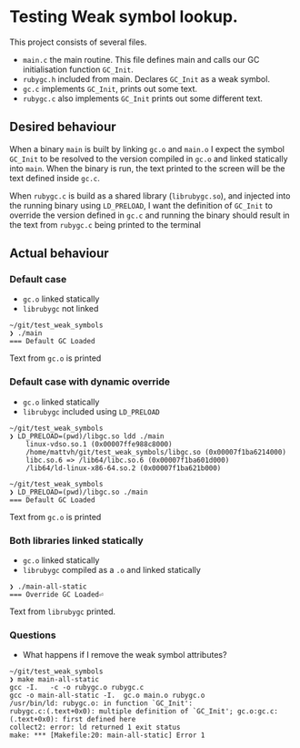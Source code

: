 # Testing Weak symbol lookup.

This project consists of several files.

- `main.c` the main routine. This file defines main and calls our GC
  initialisation function `GC_Init`.
- `rubygc.h` included from main. Declares `GC_Init` as a weak symbol.
- `gc.c` implements `GC_Init`, prints out some text.
- `rubygc.c` also implements `GC_Init` prints out some different text.

## Desired behaviour

When a binary `main` is built by linking `gc.o` and `main.o` I expect the symbol
`GC_Init` to be resolved to the version compiled in `gc.o` and linked statically
into `main`. When the binary is run, the text printed to the screen will be the
text defined inside `gc.c`.

When `rubygc.c` is build as a shared library (`librubygc.so`), and injected into
the running binary using `LD_PRELOAD`, I want the definition of `GC_Init` to
override the version defined in `gc.c` and running the binary should result in
the text from `rubygc.c` being printed to the terminal

## Actual behaviour

### Default case

- `gc.o` linked statically
- `librubygc` not linked

```
~/git/test_weak_symbols
❯ ./main
=== Default GC Loaded
```

Text from `gc.o` is printed

### Default case with dynamic override

- `gc.o` linked statically
- `librubygc` included using `LD_PRELOAD`

```
~/git/test_weak_symbols
❯ LD_PRELOAD=(pwd)/libgc.so ldd ./main
	linux-vdso.so.1 (0x00007ffe988c8000)
	/home/mattvh/git/test_weak_symbols/libgc.so (0x00007f1ba6214000)
	libc.so.6 => /lib64/libc.so.6 (0x00007f1ba601d000)
	/lib64/ld-linux-x86-64.so.2 (0x00007f1ba621b000)

~/git/test_weak_symbols
❯ LD_PRELOAD=(pwd)/libgc.so ./main
=== Default GC Loaded
```

Text from `gc.o` is printed

### Both libraries linked statically

- `gc.o` linked statically
- `librubygc` compiled as a `.o` and linked statically

```
❯ ./main-all-static
=== Override GC Loaded⏎ 
```

Text from `librubygc` printed.

### Questions

- What happens if I remove the weak symbol attributes?

```
~/git/test_weak_symbols
❯ make main-all-static
gcc -I.   -c -o rubygc.o rubygc.c
gcc -o main-all-static -I.  gc.o main.o rubygc.o
/usr/bin/ld: rubygc.o: in function `GC_Init':
rubygc.c:(.text+0x0): multiple definition of `GC_Init'; gc.o:gc.c:(.text+0x0): first defined here
collect2: error: ld returned 1 exit status
make: *** [Makefile:20: main-all-static] Error 1
```

